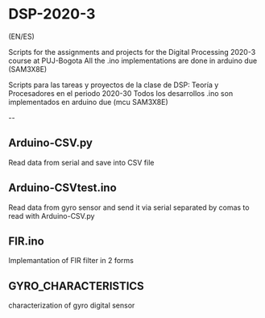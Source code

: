 # DSP-2020-3
(EN/ES)

Scripts for the assignments and projects for the Digital Processing 2020-3 course at PUJ-Bogota
All the .ino implementations are done in arduino due (SAM3X8E)

Scripts para las tareas y proyectos de la clase de DSP: Teoría y Procesadores en el periodo 2020-30
Todos los desarrollos .ino son implementados en arduino due (mcu SAM3X8E) 

--

## Arduino-CSV.py
Read data from serial and save into CSV file

## Arduino-CSVtest.ino
Read data from gyro sensor and send it via serial separated by comas to read with Arduino-CSV.py

## FIR.ino
Implemantation of FIR filter in 2 forms

## GYRO_CHARACTERISTICS
characterization of gyro digital sensor
